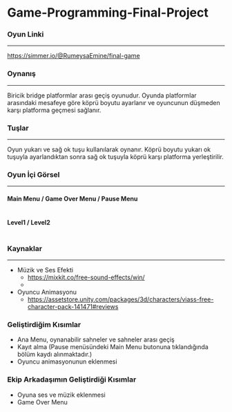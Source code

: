 # Game-Programming-Final-Project
### Oyun Linki
---
https://simmer.io/@RumeysaEmine/final-game
### Oynanış
---
Biricik bridge platformlar arası geçiş oyunudur. Oyunda platformlar arasındaki mesafeye göre köprü boyutu ayarlanır ve oyuncunun düşmeden karşı platforma geçmesi sağlanır.

### Tuşlar
---
Oyun yukarı ve sağ ok tuşu kullanılarak oynanır. Köprü boyutu yukarı ok tuşuyla ayarlandıktan sonra sağ ok tuşuyla köprü karşı platforma yerleştirilir. 

### Oyun İçi Görsel
---
#### Main Menu / Game Over Menu / Pause Menu
![]()
#### Level1 / Level2
![]()
### Kaynaklar
---
* Müzik ve Ses Efekti
    - https://mixkit.co/free-sound-effects/win/
    - 
* Oyuncu Animasyonu
    - https://assetstore.unity.com/packages/3d/characters/viass-free-character-pack-141471#reviews

### Geliştirdiğim Kısımlar
 * Ana Menu, oynanabilir sahneler ve sahneler arası geçiş
 * Kayıt alma (Pause menüsündeki Main Menu butonuna tıklandığında bölüm kaydı alınmaktadır.)
 * Oyuncu animasyonunun eklenmesi
 
### Ekip Arkadaşımın Geliştirdiği Kısımlar
*  Oyuna ses ve müzik eklenmesi
*  Game Over Menu
